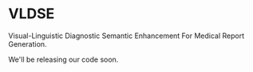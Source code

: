 # VLDSE
Visual-Linguistic Diagnostic Semantic Enhancement For Medical Report Generation.

We'll be releasing our code soon.
